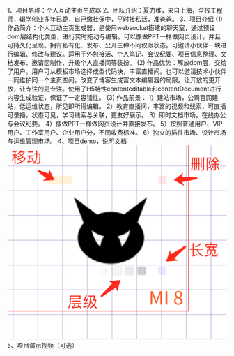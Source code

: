1、项目名称：个人互动主页生成器
2、团队介绍：夏力维，来自上海，全栈工程师，辍学创业多年已跪，自己缴社保中，平时接私活，准爸爸。
3、项目介绍
    (1) 作品简介：个人互动主页生成器，是使用websocket搭建的聊天室，通过预设dom层结构化类型，进行实时拖动与编辑。可以像做PPT一样做网页设计，并且可持久化呈现。拥有私有化、发布、公开三种不同权限状态。可邀请小伙伴一块进行编辑、修改与建议。适用于外包接活、个人笔记、会议纪要、项目信息整理、文档发布、邀请函制作、升级个人直播间等装扮。
    (2) 作品优势：解放dom层，交给了用户。用户可从模板市场选择成型代码块，丰富直播间。也可以邀请技术小伙伴一同维护同一个主页空间。改变了博客生成富文本编辑器的局限。让开放的更开放，让专注的更专注。使用了H5特性contenteditable和contentDocument进行内容生成验证，保证了一定容错性。
    (3) 作品前景：
        1）建站市场，公司官网建站，低运维状态，所见即所得编辑。
        2）教育直播间，丰富的视频和线索，可直播可录播，状态可见，学习线索与关联，更友好展示。
        3）即时文档市场，在线办公与会议纪要。
        4）像做PPT一样做网页设计并直接发布。
        5）按照普通用户、VIP用户、工作室用户、企业用户分，不同收费标准。
        6）独立的插件市场、设计市场与运维管理市场。
4、项目demo，说明文档
![avatar](move.png)
5、项目演示视频（可选）